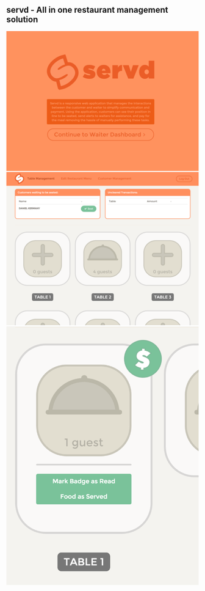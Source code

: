 servd - All in one restaurant management solution
--------------

![](https://github.com/gunalankarun/servd/blob/master/screenshots/servd1.png)
![](https://github.com/gunalankarun/servd/blob/master/screenshots/servd2.png)
![](https://github.com/gunalankarun/servd/blob/master/screenshots/servd3.png)
